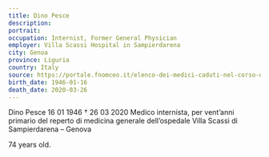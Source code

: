 ```yaml
---
title: Dino Pesce
description: 
portrait: 
occupation: Internist, Former General Physician
employer: Villa Scassi Hospital in Sampierdarena
city: Genoa
province: Liguria
country: Italy 
source: https://portale.fnomceo.it/elenco-dei-medici-caduti-nel-corso-dellepidemia-di-covid-19/
birth_date: 1946-01-16
death_date: 2020-03-26
---
```


Dino Pesce 16 01 1946 † 26 03 2020
Medico internista, per vent’anni primario del reperto di medicina generale dell’ospedale Villa Scassi di Sampierdarena – Genova

74 years old.